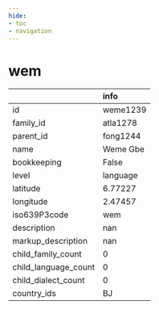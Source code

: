 ```yaml
---
hide:
- toc
- navigation
---
```

# wem
|                      | info     |
|:---------------------|:---------|
| id                   | weme1239 |
| family_id            | atla1278 |
| parent_id            | fong1244 |
| name                 | Weme Gbe |
| bookkeeping          | False    |
| level                | language |
| latitude             | 6.77227  |
| longitude            | 2.47457  |
| iso639P3code         | wem      |
| description          | nan      |
| markup_description   | nan      |
| child_family_count   | 0        |
| child_language_count | 0        |
| child_dialect_count  | 0        |
| country_ids          | BJ       |